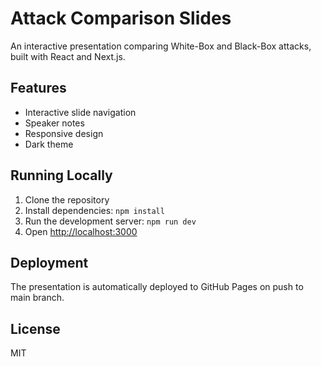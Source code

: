 # Attack Comparison Slides

An interactive presentation comparing White-Box and Black-Box attacks, built with React and Next.js.

## Features
- Interactive slide navigation
- Speaker notes
- Responsive design
- Dark theme

## Running Locally
1. Clone the repository
2. Install dependencies: `npm install`
3. Run the development server: `npm run dev`
4. Open [http://localhost:3000](http://localhost:3000)

## Deployment
The presentation is automatically deployed to GitHub Pages on push to main branch.

## License
MIT